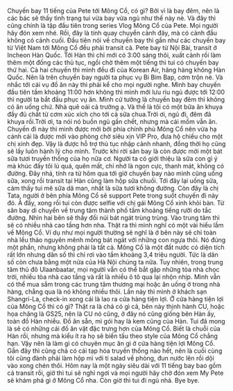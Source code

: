 Chuyến bay 11 tiếng của Pete tới Mông Cổ, có gì? Bởi vì là bay đêm, nên là các bác sẽ thấy tình trạng tui vừa bay vừa ngủ như thế này nè. Và đây thì cũng chính là tập đầu tiên trong series Vlog Mông Cổ của Pete. Mọi người hãy đón xem nhé. Rồi, đây là tính quay chuyển cảnh đây, mà có cảnh đầu không có cảnh cuối. Đầu tiên nói về chuyến bay thì gần như các chuyến bay từ Việt Nam tới Mông Cổ đều phải transit cả. Pete bay từ Nội Bài, transit ở Incheon Hàn Quốc. Tới Hàn thì chỉ mới có 3:00 sáng thôi, xuất cảnh rồi làm thêm một đống các thủ tục, ngồi chờ thêm một tiếng thì tui có chuyến bay thứ hai. Cả hai chuyến thì mình đều đi của Korean Air, hãng hàng không Hàn Quốc. Nên là trên chuyến bay người ta phục vụ Bi Bim Bap, cơm trộn nè. Và nhắc tới cái vụ đồ ăn này thì phải kể cho mọi người nghe. Mình bay chuyến đầu tiên tầm khoảng 11:00 hơn không thì mình mới lưu riu ngủ được tới 12:00 thì người ta bắt đầu phục vụ ăn. Mình cứ tưởng là chuyến bay đêm thì không có ăn uống chứ. Nhà quê oải cả trưởng ạ. Và thế là tôi có một bữa ăn khuya đầy đủ chất từ cơm xúc xích cho tới cả sữa chua.Trời ơi, ngủ đi, đêm đã khuya rồi.Trời ơi, ta nói nó buồn ngủ gần chết, nhưng mà cái mồm vẫn ăn. Chuyến đi này thì mình được mời bởi phía chính phủ Mông Cổ nên vừa hạ cánh cái là được mời vào phòng chờ siêu xịn VIP Pro, đưa hộ chiếu cho một chị xinh đẹp. Vậy là được hỗ trợ thủ tục nhập cảnh nhanh, đồng thời họ cũng sẽ lấy luôn hành lý cho mình. Trước khi rời sân bay là còn được mời một bát sữa tươi truyền thống của họ nữa cơ. Người ta có giới thiệu là sữa con gì ý mà khúc đấy tôi lú quá, quên mất, chỉ nhớ là ngon cực, thanh mát, không có đường. Đây nhá, tính ra từ hôm qua tới giờ chuyến bay nào mình cũng uống sữa, xong rồi transit tại Hàn cũng làm hộp sữa chuối. Tới đây lại uống sữa, cảm thấy tui mê sữa dã man, nhất là sữa tươi không đường. Còn đây là chị Tata, người ở bên phía Mông Cổ sẽ support Pete trong suốt chuyến đi này đó. À đấy, xong rồi tui còn được selfie với chị gái Mông Cổ xinh khỏi bàn. Từ sân bay di chuyển về trung tâm thành phố tầm khoảng tiếng rưỡi do tắc đường. Nhìn hai bên sẽ thấy đồi núi bát ngát trùng trùng. Vào trung tâm thì sẽ có nhiều nhà cao tầng hơn nha. Thật ra thì mình nghĩ có một vài hiểu lầm về Mông Cổ. Ví dụ như mọi người thường sẽ nghĩ là ở bên này sẽ chỉ toàn nhà lều thảo nguyên mênh mông bát ngát với những con ngựa thôi. Nó đúng một phần, nhưng không phải là tất cả. Mông Cổ là một đất nước có diện tích rất lớn nhưng dân số thì chỉ rơi vào tầm khoảng 3,4 triệu người. Tức là dân số còn chưa bằng một nửa của Hà Nội chúng ta nữa. Tuy nhiên, trong trung tâm thủ đô Ulaanbaatar, mọi người vẫn có thể bắt gặp những tòa nhà chọc trời, nhiều tòa nhà cao tầng và rất là nhiều ô tô qua lại nhộn nhịp. Mình vẫn có thể mua sắm trong các trung tâm thương mại hoặc ăn uống ở trong nhà hàng, chẳng qua là nó không nhiều thôi. Lần này thì mình ở khách sạn Shangri-La, check-in xong cái là lao ra cửa hàng tiện lợi. Ở cửa hàng tiện lợi của Mông Cổ thì có gì? Thật ra là chả có gì cả, bên này thịnh hành CU, hoặc họa chăng là GS25, nên là CU nó cũng, ở đây nó cũng giống bên Hàn ấy, toàn đồ Hàn nhiều. Đồ ăn sẵn, mì gói hay là kem cũng của Hàn. Tui đã mong là sẽ có những cái đồ ăn vặt đặc trưng hơn của Mông Cổ. Biết là chuỗi của Hàn rồi, nhưng mà kiểu ít ra họ sẽ biến tấu theo style của Mông Cổ chẳng hạn. Vậy nên là làm gì có chuyên mục ăn gì ở cửa hàng tiện lợi Mông Cổ. Gần đây thì cũng chả có cái tạp hóa truyền thống nào hết, nên là cuối cùng tôi cũng đành phải làm hộp mì với tí salad về phòng, đun nước lên rồi dội vào xong chén thôi. Hôm nay là một ngày siêu dài với 11 tiếng bay bao gồm cả transit rồi, giờ thì tui sẽ nghỉ ngơi và mọi người hãy chờ đón xem My Pete sẽ khám phá gì ở Mông Cổ nha. Còn giờ thì tui đi ngủ nhá. Bye bye.